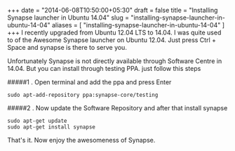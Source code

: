 +++
date = "2014-06-08T10:50:00+05:30"
draft = false
title = "Installing Synapse launcher in Ubuntu 14.04"
slug = "installing-synapse-launcher-in-ubuntu-14-04"
aliases = [
	"installing-synapse-launcher-in-ubuntu-14-04"
]
+++
I recently upgraded from Ubuntu 12.04 LTS to 14.04. I was quite used to of the Awesome Synapse launcher on Ubuntu 12.04. Just press Ctrl + Space and synapse is there to serve you.

Unfortunately Synapse is not directly available through Software Centre in 14.04. But you can install through testing PPA. just follow this steps

#####1 . Open terminal and add the ppa and press Enter
```
sudo apt-add-repository ppa:synapse-core/testing
```
#####2 . Now update the Software Repository and after that install synapse
```
sudo apt-get update
sudo apt-get install synapse 
``` 
That's it. Now enjoy the awesomeness of Synapse.